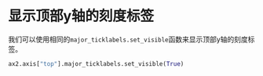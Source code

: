 # 显示顶部y轴的刻度标签

我们可以使用相同的`major_ticklabels.set_visible`函数来显示顶部y轴的刻度标签。

```python
ax2.axis["top"].major_ticklabels.set_visible(True)
```
